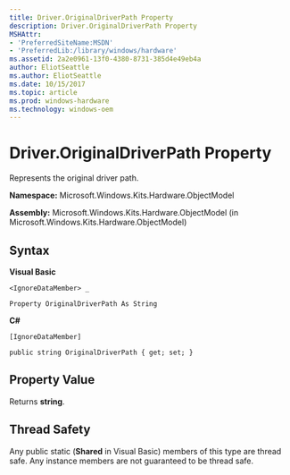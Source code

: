 ```yaml
---
title: Driver.OriginalDriverPath Property
description: Driver.OriginalDriverPath Property
MSHAttr:
- 'PreferredSiteName:MSDN'
- 'PreferredLib:/library/windows/hardware'
ms.assetid: 2a2e0961-13f0-4380-8731-385d4e49eb4a
author: EliotSeattle
ms.author: EliotSeattle
ms.date: 10/15/2017
ms.topic: article
ms.prod: windows-hardware
ms.technology: windows-oem
---
```


# Driver.OriginalDriverPath Property


Represents the original driver path.

**Namespace:** Microsoft.Windows.Kits.Hardware.ObjectModel

**Assembly:** Microsoft.Windows.Kits.Hardware.ObjectModel (in Microsoft.Windows.Kits.Hardware.ObjectModel)

## <span id="Syntax"></span><span id="syntax"></span><span id="SYNTAX"></span>Syntax


**Visual Basic**

`<IgnoreDataMember> _`

`Property OriginalDriverPath As String`

**C#**

`[IgnoreDataMember]`

`public string OriginalDriverPath { get; set; }`

## <span id="Property_Value"></span><span id="property_value"></span><span id="PROPERTY_VALUE"></span>Property Value


Returns **string**.

## <span id="Thread_Safety"></span><span id="thread_safety"></span><span id="THREAD_SAFETY"></span>Thread Safety


Any public static (**Shared** in Visual Basic) members of this type are thread safe. Any instance members are not guaranteed to be thread safe.

 

 






